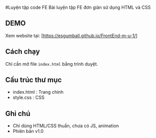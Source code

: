 #Luyện tập code FE
Bài luyện tập FE đơn giản sử dụng HTML và CSS

## DEMO
Xem website tại: [https://esgumball.github.io/FrontEnd-m-u-1/]

## Cách chạy
Chỉ cần mở file `index.html` bằng trình duyệt.

## Cấu trúc thư mục
- index.html : Trang chính
- style.css : CSS

## Ghi chú
- Chỉ dùng HTML/CSS thuần, chưa có JS, animation
- Phiên bản v1.0
